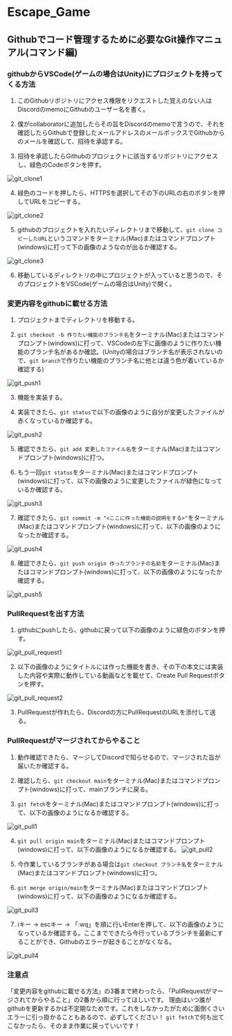 # Escape_Game
## Githubでコード管理するために必要なGit操作マニュアル(コマンド編)
### githubからVSCode(ゲームの場合はUnity)にプロジェクトを持ってくる方法
1. このGithubリポジトリにアクセス権限をリクエストした覚えのない人はDiscordのmemoにGithubのユーザー名を書く。

2. 僕がcollaboratorに追加したらその旨をDiscordのmemoで言うので、それを確認したらGithubで登録したメールアドレスのメールボックスでGithubからのメールを確認して、招待を承認する。

3. 招待を承認したらGithubのプロジェクトに該当するリポジトリにアクセスし、緑色のCodeボタンを押す。

![git_clone1](https://github.com/yoskoshi/Escape_Game/assets/110778997/5971a822-4f90-4d63-bf50-17530a39fd4d)

4. 緑色のコードを押したら、HTTPSを選択してその下のURLの右のボタンを押してURLをコピーする。

![git_clone2](https://github.com/yoskoshi/Escape_Game/assets/110778997/3414ac00-8379-4a5c-8f39-a8c1a333c225)

5. githubのプロジェクトを入れたいディレクトリまで移動して、`git clone コピーしたURL`というコマンドをターミナル(Mac)またはコマンドプロンプト(windows)に打って下の画像のようなのが出るか確認する。

![git_clone3](https://github.com/yoskoshi/Escape_Game/assets/110778997/8b418c5f-a210-41c5-ac06-7c4d0e801ba7)

6. 移動しているディレクトリの中にプロジェクトが入っていると思うので、そのプロジェクトをVSCode(ゲームの場合はUnity)で開く。

### 変更内容をgithubに載せる方法
1. プロジェクトまでディレクトリを移動する。

2. `git checkout -b 作りたい機能のブランチ名`をターミナル(Mac)またはコマンドプロンプト(windows)に打って、VSCodeの左下に画像のように作りたい機能のブランチ名があるか確認。(Unityの場合はブランチ名が表示されないので、`git branch`で作りたい機能のブランチ名に他とは違う色が着いているか確認する)

![git_push1](https://github.com/yoskoshi/Escape_Game/assets/110778997/d2f1dd07-b0e2-457a-a12e-4470ef90eb0f)

3. 機能を実装する。

4. 実装できたら、`git status`で以下の画像のように自分が変更したファイルが赤くなっているか確認する。

![git_push2](https://github.com/yoskoshi/Escape_Game/assets/110778997/5f1612c9-dae1-4964-b6a7-56cbab8858f5)

5. 確認できたら、`git add 変更したファイル名`をターミナル(Mac)またはコマンドプロンプト(windows)に打つ。

6. もう一回`git status`をターミナル(Mac)またはコマンドプロンプト(windows)に打って、以下の画像のように変更したファイルが緑色になっているか確認する。

![git_push3](https://github.com/yoskoshi/Escape_Game/assets/110778997/7fe155a8-7880-4625-85c0-b1c7e37a252f)

7. 確認できたら、`git commit -m "<ここに作った機能の説明をする>"`をターミナル(Mac)またはコマンドプロンプト(windows)に打って、以下の画像のようになったか確認する。

![git_push4](https://github.com/yoskoshi/Escape_Game/assets/110778997/2a74e2ba-9d89-4a9a-b75e-0d9ae782d823)

8. 確認できたら、`git push origin 作ったブランチの名前`をターミナル(Mac)またはコマンドプロンプト(windows)に打って、以下の画像のようになったか確認する。

![git_push5](https://github.com/yoskoshi/Escape_Game/assets/110778997/bbe83d3f-69ef-4a5c-8fc5-6a3ac7a572d3)

### PullRequestを出す方法
1. githubにpushしたら、githubに戻って以下の画像のように緑色のボタンを押す。

![git_pull_request1](https://github.com/yoskoshi/Escape_Game/assets/110778997/4e48266c-06b4-47a3-97fd-4b21d7ad204a)

2. 以下の画像のようにタイトルには作った機能を書き、その下の本文には実装した内容や実際に動作している動画などを載せて、Create Pull Requestボタンを押す。

![git_pull_request2](https://github.com/yoskoshi/Escape_Game/assets/110778997/516db80b-2b0e-42ec-aa47-9abcb2fd7c31)

3. PullRequestが作れたら、Discordの方にPullRequestのURLを添付して送る。

### PullRequestがマージされてからやること
1. 動作確認できたら、マージしてDiscordで知らせるので、マージされた旨が届いたか確認する。

2. 確認したら、`git checkout main`をターミナル(Mac)またはコマンドプロンプト(windows)に打って、mainブランチに戻る。

3. `git fetch`をターミナル(Mac)またはコマンドプロンプト(windows)に打って、以下の画像のようになるか確認する。

![git_pull1](https://github.com/yoskoshi/Escape_Game/assets/110778997/af6f8279-e63c-4bd2-b456-8f9f75527266)

4. `git pull origin main`をターミナル(Mac)またはコマンドプロンプト(windows)に打って、以下の画像のようになるか確認する。
![git_pull2](https://github.com/yoskoshi/Escape_Game/assets/110778997/c12fe2f5-1c81-49a5-879e-931ac624d389)

5. 今作業しているブランチがある場合は`git checkout ブランチ名`をターミナル(Mac)またはコマンドプロンプト(windows)に打つ。

6. `git merge origin/main`をターミナル(Mac)またはコマンドプロンプト(windows)に打って、以下の画像のようになるか確認する。

![git_pull3](https://github.com/yoskoshi/Escape_Game/assets/110778997/574b176a-4543-4a9b-9d36-62ce886c04a8)

7. iキー -> escキー -> 「:wq」を順に行いEnterを押して、以下の画像のようになっているか確認する。ここまでできたら今行っているブランチを最新にすることができ、Githubのエラーが起きることがなくなる。

![git_pull4](https://github.com/yoskoshi/Escape_Game/assets/110778997/d9f63be0-c5a2-4cf7-bb8e-532d98f59b91)

### 注意点
「変更内容をgithubに載せる方法」の3番まで終わったら、「PullRequestがマージされてからやること」の2番から順に行ってほしいです。
理由はいつ誰がgithubを更新するかは不定期なためです。これをしなかったがために面倒くさいエラーに引っ掛かることもあるので、必ずしてください！
`git fetch`で何も出てこなかったら、そのまま作業に戻っていいです！